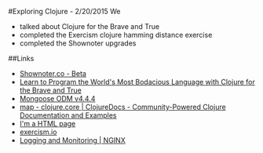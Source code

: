 #Exploring Clojure - 2/20/2015
We 

* talked about Clojure for the Brave and True
* completed the Exercism clojure hamming distance exercise
* completed the Shownoter upgrades


##Links
* [Shownoter.co - Beta](http://shownoter.co/)
* [Learn to Program the World's Most Bodacious Language with Clojure for the Brave and True](http://www.braveclojure.com/)
* [Mongoose ODM v4.4.4](http://mongoosejs.com/)
* [map - clojure.core | ClojureDocs - Community-Powered Clojure Documentation and Examples](https://clojuredocs.org/clojure.core/map)
* [I'm a HTML page](https://raw.githubusercontent.com/mauke/poly.poly/master/poly.poly)
* [exercism.io](http://exercism.io/submissions/46891e32324c476b9f7119b2bd6de212)
* [Logging and Monitoring | NGINX](https://www.nginx.com/resources/admin-guide/logging-and-monitoring/)
